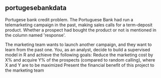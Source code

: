 ## portugesebankdata

Portugese bank credit problem.
The Portuguese Bank had run a telemarketing campaign in the past, making sales calls for a term-deposit product. Whether a prospect had bought the product or not is mentioned in the column named 'response'.

The marketing team wants to launch another campaign, and they want to learn from the past one. You, as an analyst, decide to build a supervised model in R and achieve the following goals:
Reduce the marketing cost by X% and acquire Y% of the prospects (compared to random calling), where X and Y are to be maximized
Present the financial benefit of this project to the marketing team
